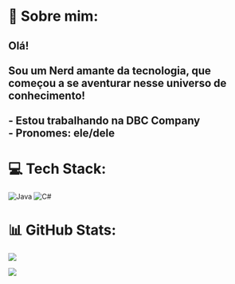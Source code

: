 # 💫 Sobre mim:
## Olá! <br><br>Sou um Nerd amante da tecnologia, que começou a se aventurar nesse universo de conhecimento!<br><br>- Estou trabalhando na DBC Company<br>- Pronomes: ele/dele

# 💻 Tech Stack:
![Java](https://img.shields.io/badge/java-%23ED8B00.svg?style=for-the-badge&logo=openjdk&logoColor=white) ![C#](https://img.shields.io/badge/c%23-%23239120.svg?style=for-the-badge&logo=csharp&logoColor=white)

# 📊 GitHub Stats:
![](https://github-readme-stats.vercel.app/api?username=Gasporu&theme=radical&hide_border=false&include_all_commits=true&count_private=true)<br/>

![](https://github-readme-stats.vercel.app/api/top-langs/?username=Gasporu&theme=radical&hide_border=false&include_all_commits=true&count_private=true&layout=compact)

<!-- Proudly created with GPRM ( https://gprm.itsvg.in ) -->
